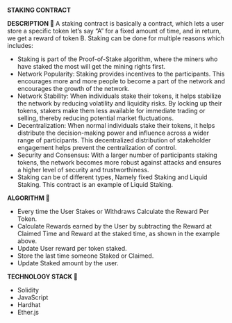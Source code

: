 **STAKING CONTRACT**

**DESCRIPTION 📌** 
A staking contract is basically a contract, which lets a user store a specific token let’s say “A” for a fixed amount of time, and in return, we get   a reward of token B.
Staking can be done for multiple reasons which includes:
* Staking is part of the Proof-of-Stake algorithm, where the miners who have staked the most will get the mining rights first.
* Network Popularity: Staking provides incentives to the participants. This encourages more and more people to become a part of the network and         encourages the growth of the network.
* Network Stability: When individuals stake their tokens, it helps stabilize the network by reducing volatility and liquidity risks. By locking up       their tokens, stakers make them less available for immediate trading or selling, thereby reducing potential market fluctuations.
* Decentralization: When normal individuals stake their tokens, it helps distribute the decision-making power and influence across a wider range of     participants. This decentralized distribution of stakeholder engagement helps prevent the centralization of control.
* Security and Consensus: With a larger number of participants staking tokens, the network becomes more robust against attacks and ensures a higher     level of security and trustworthiness.
* Staking can be of different types, Namely fixed Staking and Liquid Staking. This contract is an example of Liquid Staking.

**ALGORITHM 📌**
* Every time the User Stakes or Withdraws Calculate the Reward Per Token.
* Calculate Rewards earned by the User by subtracting the Reward at Claimed Time and Reward at the staked time, as shown in the example above.
* Update User reward per token staked.
* Store the last time someone Staked or Claimed.
* Update Staked amount by the user.

**TECHNOLOGY STACK 📌**
* Solidity
* JavaScript
* Hardhat
* Ether.js

